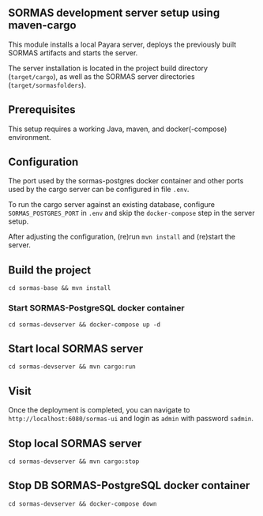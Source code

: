 ## SORMAS development server setup using maven-cargo

This module installs a local Payara server, deploys the previously built SORMAS artifacts and starts the server.

The server installation is located in the project build directory (`target/cargo`), as well as the SORMAS server
directories (`target/sormasfolders`).

## Prerequisites
This setup requires a working Java, maven, and docker(-compose) environment.

## Configuration
The port used by the sormas-postgres docker container and other ports used by the cargo server can be configured
in file `.env`.

To run the cargo server against an existing database, configure `SORMAS_POSTGRES_PORT` in `.env` and
skip the `docker-compose` step in the server setup.

After adjusting the configuration, (re)run `mvn install` and (re)start the server.

## Build the project

```
cd sormas-base && mvn install
```

### Start SORMAS-PostgreSQL docker container

```
cd sormas-devserver && docker-compose up -d
```

## Start local SORMAS server

```
cd sormas-devserver && mvn cargo:run
```

## Visit

Once the deployment is completed, you can navigate to `http://localhost:6080/sormas-ui` and login as `admin` with 
password `sadmin`.

## Stop local SORMAS server

```
cd sormas-devserver && mvn cargo:stop
```

## Stop DB SORMAS-PostgreSQL docker container

```
cd sormas-devserver && docker-compose down
```
